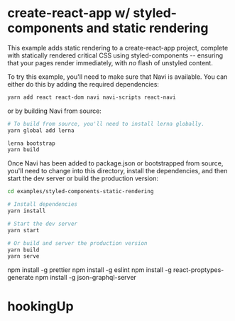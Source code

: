 # create-react-app w/ styled-components and static rendering

This example adds static rendering to a create-react-app project, complete with statically rendered critical CSS using styled-components -- ensuring that your pages render immediately, with _no_ flash of unstyled content.

To try this example, you'll need to make sure that Navi is available. You can either do this by adding the required dependencies:

```bash
yarn add react react-dom navi navi-scripts react-navi
```

or by building Navi from source:

```bash
# To build from source, you'll need to install lerna globally.
yarn global add lerna

lerna bootstrap
yarn build
```

Once Navi has been added to package.json or bootstrapped from source, you'll need to change into this directory, install the dependencies, and then start the dev server or build the production version:

```bash
cd examples/styled-components-static-rendering

# Install dependencies
yarn install

# Start the dev server
yarn start

# Or build and server the production version
yarn build
yarn serve
```

npm install -g prettier
npm install -g eslint
npm install -g react-proptypes-generate
npm install -g json-graphql-server
# hookingUp
